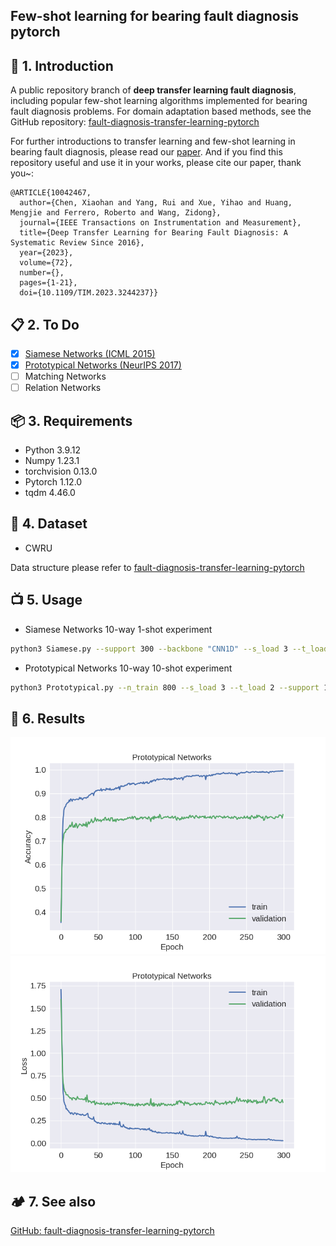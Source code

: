 ## Few-shot learning for bearing fault diagnosis pytorch

## :book: 1. Introduction
A public repository branch of **deep transfer learning fault diagnosis**, including popular few-shot learning algorithms implemented for bearing fault diagnosis problems. For domain adaptation based methods, see the GitHub repository: [fault-diagnosis-transfer-learning-pytorch](https://github.com/Xiaohan-Chen/fault-diagnosis-transfer-learning-pytorch)

For further introductions to transfer learning and few-shot learning in bearing fault diagnosis, please read our [paper](https://ieeexplore.ieee.org/document/10042467). And if you find this repository useful and use it in your works, please cite our paper, thank you~:
```
@ARTICLE{10042467,
  author={Chen, Xiaohan and Yang, Rui and Xue, Yihao and Huang, Mengjie and Ferrero, Roberto and Wang, Zidong},
  journal={IEEE Transactions on Instrumentation and Measurement}, 
  title={Deep Transfer Learning for Bearing Fault Diagnosis: A Systematic Review Since 2016}, 
  year={2023},
  volume={72},
  number={},
  pages={1-21},
  doi={10.1109/TIM.2023.3244237}}
```

## :clipboard: 2. To Do
- [x] [Siamese Networks (ICML 2015)](https://www.cs.cmu.edu/~rsalakhu/papers/oneshot1.pdf)
- [x] [Prototypical Networks (NeurIPS 2017)](https://arxiv.org/abs/1703.05175)
- [ ] Matching Networks
- [ ] Relation Networks

## :package: 3. Requirements
- Python 3.9.12
- Numpy 1.23.1
- torchvision 0.13.0
- Pytorch 1.12.0
- tqdm 4.46.0

## :pouch: 4. Dataset
- CWRU

Data structure please refer to [fault-diagnosis-transfer-learning-pytorch](https://github.com/Xiaohan-Chen/fault-diagnosis-transfer-learning-pytorch)

## :tv: 5. Usage
- Siamese Networks 10-way 1-shot experiment
```bash
python3 Siamese.py --support 300 --backbone "CNN1D" --s_load 3 --t_load 2
```


- Prototypical Networks 10-way 10-shot experiment

```bash
python3 Prototypical.py --n_train 800 --s_load 3 --t_load 2 --support 10 --query 10
```

## :flashlight: 6. Results
![](./History/prototypical_acc.png)
![](./History/prototypical_loss.png)

## :camping: 7. See also
[GitHub: fault-diagnosis-transfer-learning-pytorch](https://github.com/Xiaohan-Chen/fault-diagnosis-transfer-learning-pytorch)
